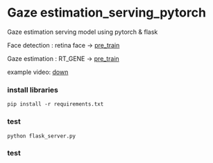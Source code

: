 # Gaze estimation_serving_pytorch
Gaze estimation serving model using pytorch & flask

Face detection : retina face -> [pre_train](https://drive.google.com/file/d/1wXb_MjIKMe8cyrNBZNvdHBGhVBqRYnI9/view?usp=sharing)

Gaze estimation : RT_GENE -> [pre_train](https://drive.google.com/file/d/1GTnigyi4ndfFNo_ahwRJ6umMsBgzf4o5/view?usp=sharing)


example video: [down](https://drive.google.com/file/d/1mACHbcW3HdyIE4roVfZjAQVMnwFs0hlt/view?usp=sharing)

### install libraries
```
pip install -r requirements.txt
```

### test
```
python flask_server.py 
```

### test



